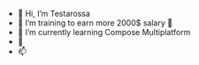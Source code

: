 - 👋 Hi, I’m Testarossa
- 👀 I’m training to earn more 2000$ salary 🧧
- 🌱 I’m currently learning Compose Multiplatform
- 💞️ 
- 📫 

<!---
hunglvv/hunglvv is a ✨ special ✨ repository because its `README.md` (this file) appears on your GitHub profile.
You can click the Preview link to take a look at your changes.
--->
